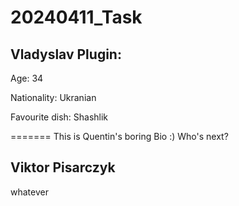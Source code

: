 # 20240411_Task

## Vladyslav Plugin:

Age: 34

Nationality: Ukranian

Favourite dish: Shashlik

=======
This is Quentin's boring Bio :)
Who's next?


## Viktor Pisarczyk

whatever
